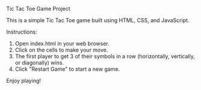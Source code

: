 Tic Tac Toe Game Project

This is a simple Tic Tac Toe game built using HTML, CSS, and JavaScript.

Instructions:
1. Open index.html in your web browser.
2. Click on the cells to make your move.
3. The first player to get 3 of their symbols in a row (horizontally, vertically, or diagonally) wins.
4. Click "Restart Game" to start a new game.

Enjoy playing!
